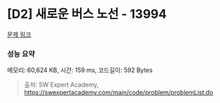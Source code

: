# [D2] 새로운 버스 노선 - 13994 

[문제 링크](https://swexpertacademy.com/main/code/problem/problemDetail.do?contestProbId=AX875Xm6ABoDFAQe) 

### 성능 요약

메모리: 60,624 KB, 시간: 159 ms, 코드길이: 592 Bytes



> 출처: SW Expert Academy, https://swexpertacademy.com/main/code/problem/problemList.do